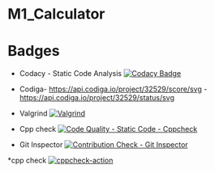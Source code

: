 # M1_Calculator
# Badges







* Codacy - Static Code Analysis
  [![Codacy Badge](https://app.codacy.com/project/badge/Grade/223507273c704f20a5e43e0885dd61f2)](https://www.codacy.com/gh/AskinPrem/M1_Calculator/dashboard?utm_source=github.com&amp;utm_medium=referral&amp;utm_content=AskinPrem/M1_Calculator&amp;utm_campaign=Badge_Grade)





* Codiga-
      https://api.codiga.io/project/32529/score/svg -
      https://api.codiga.io/project/32529/status/svg
      
 
 
 * Valgrind
  [![Valgrind](https://github.com/AskinPrem/M1_Calculator/actions/workflows/valgrind.yml/badge.svg)](https://github.com/AskinPrem/M1_Calculator/actions/workflows/valgrind.yml)

 * Cpp check 
  [![Code Quality - Static Code - Cppcheck](https://github.com/AskinPrem/M1_Calculator/actions/workflows/cppcheck.yml/badge.svg)](https://github.com/AskinPrem/M1_Calculator/actions/workflows/cppcheck.yml)       

* Git Inspector
[![Contribution Check - Git Inspector](https://github.com/AskinPrem/M1_Calculator/actions/workflows/gitinspector.yml/badge.svg)](https://github.com/AskinPrem/M1_Calculator/actions/workflows/gitinspector.yml)

*cpp check
[![cppcheck-action](https://github.com/AskinPrem/M1_Calculator/actions/workflows/c-cpp.yml/badge.svg)](https://github.com/AskinPrem/M1_Calculator/actions/workflows/c-cpp.yml)
